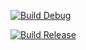 [![Build Debug](https://github.com/DerTyp7214/RboardThemeManagerV3/actions/workflows/buildDebug.yml/badge.svg)](https://github.com/DerTyp7214/RboardThemeManagerV3/actions/workflows/buildDebug.yml)

[![Build Release](https://github.com/DerTyp7214/RboardThemeManagerV3/actions/workflows/buildRelease.yml/badge.svg)](https://github.com/DerTyp7214/RboardThemeManagerV3/actions/workflows/buildRelease.yml)
